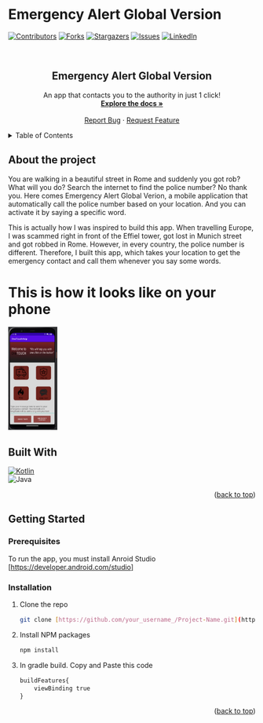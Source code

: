 # Emergency Alert Global Version 
<a name="readme-top"></a>
[![Contributors][contributors-shield]][contributors-url]
[![Forks][forks-shield]][forks-url]
[![Stargazers][stars-shield]][stars-url]
[![Issues][issues-shield]][issues-url]
[![LinkedIn][linkedin-shield]][linkedin-url]
<!-- [![MIT License][license-shield]][license-url] -->



<!-- PROJECT LOGO -->
<br />
<div align="center">
  <h2 align="center">Emergency Alert Global Version </h3>

  <p align="center">
    An app that contacts you to the authority in just 1 click!
    <br />
    <a href="https://github.com/DuyNguyenPhuong/Emergency-Alert-Global-Version"><strong>Explore the docs »</strong></a>
    <br />
    <br />
    <a href="https://github.com/DuyNguyenPhuong/Emergency-Alert-Global-Version/issues">Report Bug</a>
    ·
    <a href="https://github.com/DuyNguyenPhuong/Emergency-Alert-Global-Version/issues">Request Feature</a>
  </p>
</div>

<details>
  <summary>Table of Contents</summary>
  <ol>
    <li>
      <a href="#about-the-project">About The Project</a>
      <ul>
        <li><a href="#built-with">Built With</a></li>
      </ul>
    </li>
    <li>
      <a href="#getting-started">Getting Started</a>
      <ul>
        <li><a href="#prerequisites">Prerequisites</a></li>
        <li><a href="#installation">Installation</a></li>
      </ul>
    </li>
    <li><a href="#usage">Usage</a></li>
    <li><a href="#roadmap">Roadmap</a></li>
    <li><a href="#contributing">Contributing</a></li>
    <li><a href="#license">License</a></li>
    <li><a href="#contact">Contact</a></li>
    <li><a href="#acknowledgments">Acknowledgments</a></li>
  </ol>
</details>


## About the project

You are walking in a beautiful street in Rome and suddenly you got rob? What will you do? Search the internet to find the police number?
No thank you. Here comes Emergency Alert Global Verion, a mobile application that automatically call the police number based on your location. And you can activate it by saying a specific word.

This is actually how I was inspired to build this app. When travelling Europe, I was scammed right in front of the Effiel tower, got lost in Munich street and got robbed in Rome. However, in every country, the police number is different. Therefore, I built this app, which takes your location to get the emergency contact and call them whenever you say some words.

# This is how it looks like on your phone


<img src="images/CallDemo.jpg" width="100">

## Built With

[![Kotlin][Kotlin]][Kotlin-url] <br>
![Java][Java]


<p align="right">(<a href="#readme-top">back to top</a>)</p>


<!-- GETTING STARTED -->
## Getting Started

### Prerequisites

To run the app, you must install Anroid Studio [https://developer.android.com/studio]

### Installation

1. Clone the repo
   ```sh
   git clone [https://github.com/your_username_/Project-Name.git](https://github.com/DuyNguyenPhuong/Emergency-Alert-Global-Version.git)
   ```
3. Install NPM packages
   ```sh
   npm install
   ```
4. In gradle build. Copy and Paste this code
   ```
   buildFeatures{
       viewBinding true
   }
   ```

<p align="right">(<a href="#readme-top">back to top</a>)</p>










<!-- MARKDOWN LINKS & IMAGES -->
<!-- https://www.markdownguide.org/basic-syntax/#reference-style-links -->
[contributors-shield]: https://img.shields.io/github/contributors/DuyNguyenPhuong/Emergency-Alert-Global-Version.svg?style=for-the-badge
[contributors-url]: https://github.com/DuyNguyenPhuong/Emergency-Alert-Global-Version/graphs/contributors
[forks-shield]: https://img.shields.io/github/forks/DuyNguyenPhuong/Emergency-Alert-Global-Version.svg?style=for-the-badge
[forks-url]: https://github.com/DuyNguyenPhuong/Emergency-Alert-Global-Version/network/members
[stars-shield]: https://img.shields.io/github/stars/DuyNguyenPhuong/Emergency-Alert-Global-Version.svg?style=for-the-badge
[stars-url]: https://github.com/DuyNguyenPhuong/Emergency-Alert-Global-Versionstargazers
[issues-shield]: https://img.shields.io/github/issues/DuyNguyenPhuong/Emergency-Alert-Global-Version.svg?style=for-the-badge
[issues-url]: https://github.com/DuyNguyenPhuong/Emergency-Alert-Global-Version/issues
[license-shield]: https://img.shields.io/github/license/DuyNguyenPhuong/Emergency-Alert-Global-Version.svg?style=for-the-badge
[license-url]: https://github.com/DuyNguyenPhuong/Emergency-Alert-Global-Version/blob/main/LICENSE.txt
[linkedin-shield]: https://img.shields.io/badge/-LinkedIn-black.svg?style=for-the-badge&logo=linkedin&colorB=555
[linkedin-url]: https://www.linkedin.com/in/duyngp/


[product-screenshot]: images/CallDemo.jpg

[Java]: https://img.shields.io/badge/java-%23ED8B00.svg?style=for-the-badge&logo=java&logoColor=white
[Kotlin]: https://img.shields.io/badge/kotlin-%237F52FF.svg?style=for-the-badge&logo=kotlin&logoColor=white
[Kotlin-url]: https://kotlinlang.org/

[Next.js]: https://img.shields.io/badge/next.js-000000?style=for-the-badge&logo=nextdotjs&logoColor=white
[Next-url]: https://nextjs.org/
[React.js]: https://img.shields.io/badge/React-20232A?style=for-the-badge&logo=react&logoColor=61DAFB
[React-url]: https://reactjs.org/
[Vue.js]: https://img.shields.io/badge/Vue.js-35495E?style=for-the-badge&logo=vuedotjs&logoColor=4FC08D
[Vue-url]: https://vuejs.org/
[Angular.io]: https://img.shields.io/badge/Angular-DD0031?style=for-the-badge&logo=angular&logoColor=white
[Angular-url]: https://angular.io/
[Svelte.dev]: https://img.shields.io/badge/Svelte-4A4A55?style=for-the-badge&logo=svelte&logoColor=FF3E00
[Svelte-url]: https://svelte.dev/
[Laravel.com]: https://img.shields.io/badge/Laravel-FF2D20?style=for-the-badge&logo=laravel&logoColor=white
[Laravel-url]: https://laravel.com
[Bootstrap.com]: https://img.shields.io/badge/Bootstrap-563D7C?style=for-the-badge&logo=bootstrap&logoColor=white
[Bootstrap-url]: https://getbootstrap.com
[JQuery.com]: https://img.shields.io/badge/jQuery-0769AD?style=for-the-badge&logo=jquery&logoColor=white
[JQuery-url]: https://jquery.com 
